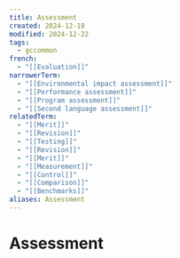 ```yaml
---
title: Assessment
created: 2024-12-18
modified: 2024-12-22
tags:
  - gccommon
french:
  - "[[Evaluation]]"
narrowerTerm:
  - "[[Environmental impact assessment]]"
  - "[[Performance assessment]]"
  - "[[Program assessment]]"
  - "[[Second language assessment]]"
relatedTerm:
  - "[[Merit]]"
  - "[[Revision]]"
  - "[[Testing]]"
  - "[[Revision]]"
  - "[[Merit]]"
  - "[[Measurement]]"
  - "[[Control]]"
  - "[[Comparison]]"
  - "[[Benchmarks]]"
aliases: Assessment
---
```

# Assessment
